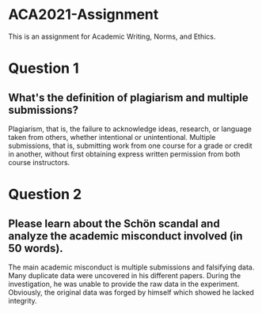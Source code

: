# ACA2021-Assignment
This is an assignment for Academic Writing, Norms, and Ethics.

# Question 1
## What's the definition of plagiarism and multiple submissions? 
Plagiarism, that is, the failure to acknowledge ideas, research, or language taken from others, whether intentional or unintentional. 
Multiple submissions, that is, submitting work from one course for a grade or credit in another, without first obtaining express written permission from both course instructors.

# Question 2
## Please learn about the Schön scandal and analyze the academic misconduct involved (in 50 words).
The main academic misconduct is multiple submissions and falsifying data. Many duplicate data were uncovered in his different papers. During the investigation, he was unable to provide the raw data in the experiment. Obviously, the original data was forged by himself which showed he lacked integrity.
